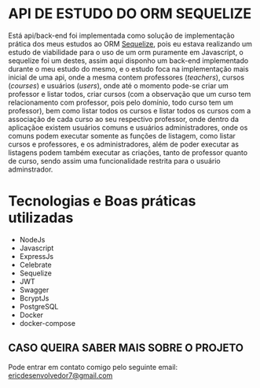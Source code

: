 # API DE ESTUDO DO ORM SEQUELIZE

Está api/back-end foi implementada como solução de implementação prática dos meus estudos ao ORM [Sequelize](https://sequelize.org/), pois eu estava realizando um estudo de viabilidade para o uso de um orm puramente em Javascript, o sequelize foi um destes, assim aqui disponho um back-end implementado durante o meu estudo do mesmo, e o estudo foca na implementação mais inicial de uma api, onde a mesma contem professores (*teachers*), cursos (*courses*) e usuários (*users*), onde até o momento pode-se criar um professor e listar todos, criar cursos (com a observação que um curso tem relacionamento com professor, pois pelo domínio, todo curso tem um professor), bem como listar todos os cursos e listar todos os cursos com a associação de cada curso ao seu respectivo professor, onde dentro da aplicaçãoe existem usuários comuns e usuários administradores, onde os comuns podem executar somente as funções de listagem, como listar cursos e professores, e os administradores, além de poder executar as listagens podem também executar as criações, tanto de professor quanto de curso, sendo assim uma funcionalidade restrita para o usuário adminstrador.

# Tecnologias e Boas práticas utilizadas
* NodeJs
* Javascript
* ExpressJs
* Celebrate
* Sequelize
* JWT
* Swagger
* BcryptJs
* PostgreSQL
* Docker
* docker-compose

## CASO QUEIRA SABER MAIS SOBRE O PROJETO

Pode entrar em contato comigo pelo seguinte email: ericdesenvolvedor7@gmail.com